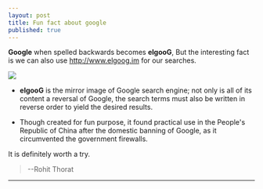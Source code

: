 ```yaml
---
layout: post
title: Fun fact about google
published: true
---
```


**Google** when spelled backwards becomes **elgooG**, But the interesting fact is we can also use http://www.elgoog.im for our searches.

![](https://lh3.googleusercontent.com/-57kkSmZhkcA/VEKYqR6jY1I/AAAAAAAAAUM/QbxJcsbBDBU/w529-h188-no/google.png)
- **elgooG** is the mirror image of Google search engine; not only is all of its content a reversal of Google, the search terms must also be written in reverse order to yield the desired results.

* Though created for fun purpose, it found practical use in the People's Republic of China after the domestic banning of Google, as it circumvented the government firewalls.

It is definitely worth a try.

>--Rohit Thorat

----------------------------
